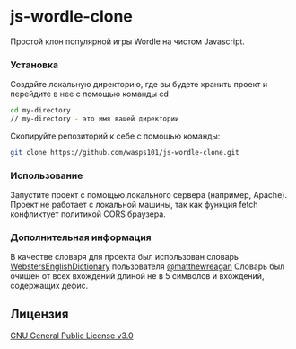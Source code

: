 # js-wordle-clone

Простой клон популярной игры Wordle на чистом Javascript.

### Установка

Создайте локальную директорию, где вы будете хранить проект и перейдите в нее с помощью команды cd

```bash
cd my-directory
// my-directory - это имя вашей директории
```

Скопируйте репозиторий к себе с помощью команды:

```bash
git clone https://github.com/wasps101/js-wordle-clone.git
```

### Использование

Запустите проект с помощью локального сервера (например, Apache). Проект не работает с локальной машины, так как функция fetch конфликтует политикой CORS браузера.

### Дополнительная информация

В качестве словаря для проекта был использован словарь [WebstersEnglishDictionary](https://github.com/matthewreagan/WebstersEnglishDictionary) пользователя [@matthewreagan](https://www.github.com/matthewreagan)
Словарь был очищен от всех вхождений длиной не в 5 символов и вхождений, содержащих дефис.

## Лицензия 

[GNU General Public License v3.0](https://github.com/wasps101/js-wordle-clone/blob/main/LICENSE)
